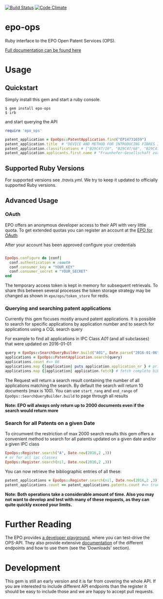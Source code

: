 [![Build Status](https://travis-ci.org/FHG-IMW/epo-ops.svg?branch=master)](https://travis-ci.org/FHG-IMW/epo-ops)
[![Code Climate](https://codeclimate.com/github/FHG-IMW/epo-ops/badges/gpa.svg)](https://codeclimate.com/github/FHG-IMW/epo-ops)

# epo-ops
Ruby interface to the EPO Open Patent Services (OPS).

[Full documentation can be found here](http://www.rubydoc.info/gems/epo-ops/)



# Usage

## Quickstart
Simply install this gem and start a ruby console.
```
$ gem install epo-ops
$ irb
```

and start querying the API

```ruby
require 'epo_ops'

patent_application = EpoOps::PatentApplication.find("EP14731659")
patent_application.title  # "DEVICE AND METHOD FOR INTRODUCING FIBRES INTO AN EXTRUDER"
patent_application.classifications # ["B29C47/10", "B29C47/68", "B29C47/92", "B29C45/00", "B01D46/24"]
patent_application.applicants.first.name # "Fraunhofer-Gesellschaft zur Förderung der angewandten Forschung e.V."
```

## Supported Ruby Versions
For supported versions see _.travis.yml_. We try to keep it updated to officially supported Ruby versions.

## Advanced Usage

### OAuth

EPO offers an anonymous developer access to their API with very little quota. To get extended quotas you can register
an account at the [EPO for OAuth](https://developers.epo.org/user/register)

After your account has been approved configure your credentials

```ruby

EpoOps.configure do |conf|
  conf.authentication = :oauth
  conf.consumer_key = "YOUR_KEY"
  conf.consumer_secret = "YOUR_SECRET"
end

```

The temporary access token is kept in memory for subsequent retrievals. To share this between several processes the
token storage strategy may be changed as shown in `epo/ops/token_store` for redis.


### Querying and searching patent applications

Currently this gem focuses mostly around patent applications.
It is possible to search for specific applications by application number and to search for applications using a
CQL search query

For example to find all applications in IPC Class _A01_ (and all subclasses) that were updated on 2016-01-01

```ruby
query = EpoOps::SearchQueryBuilder.build("A01", Date.parse("2016-01-06"))
applications = EpoOps::PatentApplication.search(query)
applications.count #=> 66
applications.map {|application| puts application.application_nr } # print all application numbers
applications.map {|application| application.fetch} # fetch complete bibliographic data for each document

```

The Request will return a search result containing the number of all applications matching the search. By default the
search will return 10 documents (max is 100). You can use `start_rang` and `end_range` of `EpoOps::SearchQueryBuilder.build`
to page through all results

**Note: EPO will always only return up to 2000 documents even if the search would return more**


### Search for all Patents on a given Date

To circumvent the restriction of max 2000 search results this gem
offers a convenient method to search for all patents updated on a given date and/or a given IPC class

```ruby
EpoOps::Register.search("A", Date.new(2016,2 ,3))
# or for all ipc classes
EpoOps::Register.search(nil, Date.new(2016,2 ,3))
```

You can now retrieve the bibliographic entries of all these:

```ruby
patent_applications = EpoOps::Register.search(nil, Date.new(2016,2 ,3))
patent_applications.count == patent_applications.patents.count #=> true
```

**Note: Both operations take a considerable amount of time. Also you may not
want to develop and test with many of these requests, as they can quite quickly exceed your limits.**


# Further Reading

The EPO provides [a developer playground](https://developers.epo.org/), where you can test-drive the OPS-API.
They also provide extensive [documentation](https://www.epo.org/searching-for-patents/technical/espacenet/ops.html)
of the different endpoints and how to use them (see the 'Downloads' section).


# Development

This gem is still an early version and it is far from covering the whole API.
If you are interested to include different API endpoints than the register it should be easy to include those and we
are happy to accept pull requests.
